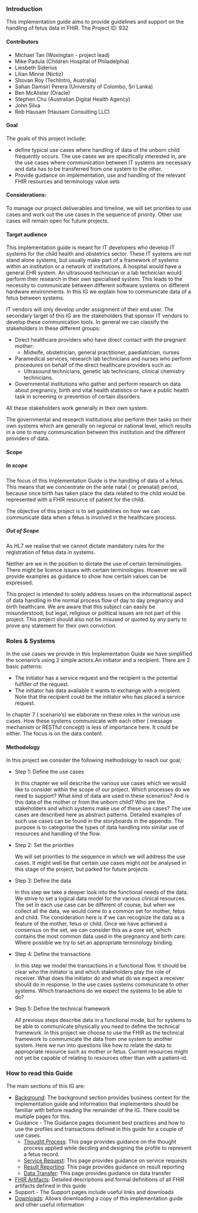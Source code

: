### Introduction

This implementation guide aims to provide guidelines and support on the handling of fetus data in FHIR. The Project ID: 932

#### Contributors
* Michael Tan (Woxingtan - project lead)
* Mike Padula (Children Hospital of Philadelphia)
* Liesbeth Siderius
* Lilian Minne (Nictiz)
* Shovan Roy (TechIntro, Australia)
* Sahan Damsiri Perera (University of Colombo, Sri Lanka)
* Ben McAlister (Oracle)
* Stephen Chu (Australian Digital Health Agency)
* John Silva
* Rob Hausam (Hausam Consulting LLC)

#### Goal
The goals of this project include:
* define typical use cases where handling of data of the unborn child frequently occurs. The use cases we are specifically interested in, are the use cases where communication between IT systems are necessary and data has to be transferred from one system to the other. 
* Provide guidance on implementation, use and handling of the relevant FHIR resources and terminology value sets

#### Considerations:
To manage our project deliverables and timeline, we will set priorities to use cases and work out the use cases in the sequence of priority. Other use cases will remain open for future projects.

#### Target audience

This implementation guide is meant for IT developers who develop IT systems for the child health and obstetrics sector. These IT systems are not stand alone systems, but usually make part of a framework of systems within an institution or a network  of institutions. A hospital would have a general EHR system. An ultrasound technician or a lab technician would perform their research in their own specialised system. This leads to the necessity to communicate between different software systems on different hardware environments. In this IG we explain how to communicate data of a fetus between systems.

IT vendors will only develop under assignment of their end user. The secondary target of this IG are the stakeholders that sponsor  IT vendors to develop these  communication tools. 
In general we can classify the stakeholders in these different groups:
* Direct healthcare providers who have direct contact with the pregnant mother:
  * Midwife, obstetrician, general practitioner, paediatrician, nurses
* Paramedical services, research lab technicians and nurses who perform procedures on behalf of the direct healthcare providers such as:
  * Ultrasound technicians, genetic lab technicians, clinical chemistry technicians.
* Governmental institutions who gather and perform research on data about pregnancy, birth and vital health statistics or have a public health task in screening or prevention of certain disorders.

All these stakeholders work generally in their own system. 

The governmental and research  institutions also perform their tasks on their own systems which are generally on regional or national level, which results in a one to many communication between this institution and the different providers of data.


#### Scope

##### In scope
The focus of this Implementation Guide is the handling of data of a fetus. This means that we concentrate on the ante natal ( or prenatal) period, because once birth has taken place the data related to the child would be represented with a FHIR resource of patient for the child. 

The objective of this project is to set guidelines on how we can communicate data when a fetus is involved in the healthcare process. 

##### Out of Scope

As HL7 we realise that we cannot dictate mandatory rules for the registration of fetus data in systems. 

Neither are we in the position to dictate the use of certain terminologies. There might be licence issues with certain terminologies.  However we will provide examples as guidance to show how certain values can be expressed.  

This project is intended to solely address issues on the informational aspect of data handling in the normal process flow of day to day pregnancy and birth healthcare. We are aware that this subject can easily be misunderstood, but legal, religious or political issues are not part of this project.  This project should also not be misused or quoted by any party to prove any statement for their own conviction. 
 

### Roles & Systems

In the use cases we provide in this Implementation Guide we have simplified the scenario’s using 2 simple actors.An initiator and a recipient. There are 2 basic patterns:
* The initiator has a service request and the recipient is the potential fulfiller of the request.
* The initiator has data available it wants to exchange with a recipient. Note that the recipient could be the initiator who has placed a service request. 

In chapter 7 ( scenario’s) we elaborate on these roles in the various use cases.
How these systems communicate with each other ( message mechanism or RESTful concept) is less of importance here. It could be either. The focus is on the data content. 

#### Methodology
In this project we consider the following methodology to reach our goal;
* Step 1: Define the use cases

    In this chapter we will describe the various use cases which we would like to consider within the scope of our project. Which processes do we need to support? What kind of data are used in these scenarios? And is this data of the mother or from the unborn child? Who are the stakeholders and which systems make use of these use cases? The use cases are described here as abstract patterns. Detailed examples of such use cases can be found in the storyboards in the appendix. The purpose is to categorise the types of data handling into similar use of resources and handling of the flow.

* Step 2: Set the priorities

    We will set priorities to the sequence in which we will address the use cases. It might well be that certain use cases might not be analysed in this stage of the project, but parked for future projects.

* Step 3: Define the data
    
    In this step we take a deeper look into the functional needs of the data. We strive to set a logical data model for the various clinical resources. The set in each use case can be different of course, but when we collect  all the data, we would come to a common set for mother, fetus and child. The consideration here is if we can recognize the data as a feature of the mother, fetus or child. Once we have achieved a consensus on the set, we can consider this as a core set, which contains the most common data used in the pregnancy and birth care. Where possible we try to set an appropriate terminology binding. 

* Step 4: Define the transactions

    In this step we model the transactions in a functional flow. It should be clear who the initiator is and which stakeholders play the role of receiver. What does the initiator do and what do we expect a receiver should do in response. In the use cases systems communicate to other systems. Which transactions do we expect the systems to be able to do?

* Step 5: Define the technical framework

    All previous steps describe data in a functional mode, but for systems to be able to communicate physically you need to define the technical framework. In this project we choose to use the FHIR as the technical framework to communicate the data from one system to another system. Here we run into questions like how to relate the data to appropriate resource such as mother or fetus. Current resources might not yet be capable of relating to resources other than with a patient-id.

### How to read this Guide
The main sections of this IG are:
-  [Background](background.html): The background section provides business context for the implementation guide and information that implementers should be
      familiar with before reading the remainder of the IG.  There could be multiple pages for this.
- Guidance - The Guidance pages document best practices and how to use the profiles and transactions defined in this guide for a couple of use cases.
    - [Thought Process](thought-process.html): This page provides guidance on the thought process applied while decding and designing the profile to represent a fetus record.
    - [Service Request](use-case1-service-request.html): This page provides guidance on service requests
    - [Result Reporting](use-case2-result-reporting.html): This page provides guidance on result reporting
    - [Data Transfer](use-case3-data-transfer.html): This page provides guidance on data transfer
- [FHIR Artifacts](artifacts.html): Detailed descriptions and formal definitions of all FHIR artifacts defined in this guide
- Support - The Support pages include useful links and downloads
- [Downloads](downloads.html): Allows downloading a copy of this implementation guide and other useful information

